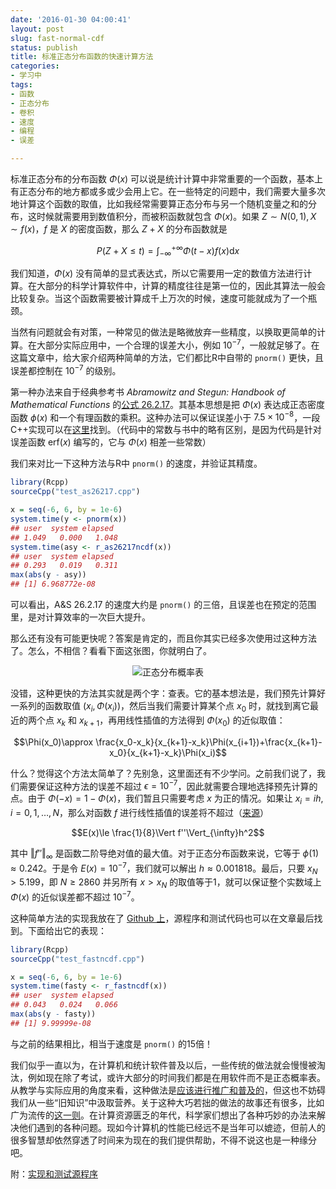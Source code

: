 ```yaml
---
date: '2016-01-30 04:00:41'
layout: post
slug: fast-normal-cdf
status: publish
title: 标准正态分布函数的快速计算方法
categories:
- 学习中
tags:
- 函数
- 正态分布
- 卷积
- 速度
- 编程
- 误差

---
```


标准正态分布的分布函数 $\Phi(x)$ 可以说是统计计算中非常重要的一个函数，基本上有正态分布的地方都或多或少会用上它。在一些特定的问题中，我们需要大量多次地计算这个函数的取值，比如我经常需要算正态分布与另一个随机变量之和的分布，这时候就需要用到数值积分，而被积函数就包含 $\Phi(x)$。如果 $Z\sim N(0,1), X\sim f(x)$，$f$ 是 $X$ 的密度函数，那么 $Z+X$ 的分布函数就是

$$P(Z+X\le t)=\int_{-\infty}^{+\infty} \Phi(t-x)f(x)\mathrm{d}x$$

我们知道，$\Phi(x)$ 没有简单的显式表达式，所以它需要用一定的数值方法进行计算。在大部分的科学计算软件中，计算的精度往往是第一位的，因此其算法一般会比较复杂。当这个函数需要被计算成千上万次的时候，速度可能就成为了一个瓶颈。

当然有问题就会有对策，一种常见的做法是略微放弃一些精度，以换取更简单的计算。在大部分实际应用中，一个合理的误差大小，例如 $10^{-7}$，一般就足够了。在这篇文章中，给大家介绍两种简单的方法，它们都比R中自带的 `pnorm()` 更快，且误差都控制在 $10^{-7}$ 的级别。

第一种办法来自于经典参考书 *Abramowitz and Stegun: Handbook of Mathematical Functions*
的[公式 26.2.17](http://people.math.sfu.ca/~cbm/aands/page_932.htm)。其基本思想是把 $\Phi(x)$ 表达成正态密度函数 $\phi(x)$ 和一个有理函数的乘积。这种办法可以保证误差小于 $7.5\times 10^{-8}$，一段C++实现可以在[这里](http://www.johndcook.com/blog/cpp_phi/)找到。（代码中的常数与书中的略有区别，是因为代码是针对误差函数 $\mathrm{erf}(x)$ 编写的，它与 $\Phi(x)$ 相差一些常数）

我们来对比一下这种方法与R中 `pnorm()` 的速度，并验证其精度。

```r
library(Rcpp)
sourceCpp("test_as26217.cpp")

x = seq(-6, 6, by = 1e-6)
system.time(y <- pnorm(x))
## user  system elapsed
## 1.049   0.000   1.048
system.time(asy <- r_as26217ncdf(x))
## user  system elapsed
## 0.293   0.019   0.311
max(abs(y - asy))
## [1] 6.968772e-08
```

可以看出，A&S 26.2.17 的速度大约是 `pnorm()` 的三倍，且误差也在预定的范围里，是对计算效率的一次巨大提升。

那么还有没有可能更快呢？答案是肯定的，而且你其实已经多次使用过这种方法了。怎么，不相信？看看下面这张图，你就明白了。

<!-- more -->

<div align="center">
  <img src="http://i.imgur.com/buX1QWo.png" alt="正态分布概率表" />
</div>

没错，这种更快的方法其实就是两个字：查表。它的基本想法是，我们预先计算好一系列的函数取值 $(x_i,\Phi(x_i))$，然后当我们需要计算某个点 $x_0$ 时，就找到离它最近的两个点 $x_k$ 和 $x_{k+1}$，再用线性插值的方法得到 $\Phi(x_0)$ 的近似取值：

$$\Phi(x_0)\approx \frac{x_0-x_k}{x_{k+1}-x_k}\Phi(x_{i+1})+\frac{x_{k+1}-x_0}{x_{k+1}-x_k}\Phi(x_i)$$

什么？觉得这个方法太简单了？先别急，这里面还有不少学问。之前我们说了，我们需要保证这种方法的误差不超过 $\epsilon=10^{-7}$，因此就需要合理地选择预先计算的点。由于 $\Phi(-x)=1-\Phi(x)$，我们暂且只需要考虑 $x$ 为正的情况。如果让 $x_i = ih,i=0,1,\ldots,N$，那么对函数 $f$ 进行线性插值的误差将不超过（[来源](http://pages.cs.wisc.edu/~amos/412/lecture-notes/lecture09.pdf)）

$$E(x)\le \frac{1}{8}\Vert f''\Vert_{\infty}h^2$$

其中 $\Vert f'' \Vert_{\infty}$ 是函数二阶导绝对值的最大值。对于正态分布函数来说，它等于 $\phi(1)\approx 0.242$。于是令 $E(x)=10^{-7}$，我们就可以解出 $h\approx 0.001818$。最后，只要 $x_N>5.199$，即 $N\ge 2860$ 并另所有 $x>x_N$ 的取值等于1，就可以保证整个实数域上 $\Phi(x)$ 的近似误差都不超过 $10^{-7}$。

这种简单方法的实现我放在了 [Github 上](https://github.com/yixuan/fastncdf)，源程序和测试代码也可以在文章最后找到。下面给出它的表现：

```r
library(Rcpp)
sourceCpp("test_fastncdf.cpp")

x = seq(-6, 6, by = 1e-6)
system.time(fasty <- r_fastncdf(x))
## user  system elapsed
## 0.043   0.024   0.066
max(abs(y - fasty))
## [1] 9.99999e-08
```

与之前的结果相比，相当于速度是 `pnorm()` 的15倍！

我们似乎一直以为，在计算机和统计软件普及以后，一些传统的做法就会慢慢被淘汰，例如现在除了考试，或许大部分的时间我们都是在用软件而不是正态概率表。从教学与实际应用的角度来看，这种做法是[应该进行推广和普及的](http://yihui.name/cn/2009/04/how-and-what-to-teach-in-statistics/)，但这也不妨碍我们从一些“旧知识”中汲取营养。关于这种大巧若拙的做法的故事还有很多，比如广为流传的[这一则](http://www.matrix67.com/blog/archives/362)。在计算资源匮乏的年代，科学家们想出了各种巧妙的办法来解决他们遇到的各种问题。现如今计算机的性能已经远不是当年可以媲迹，但前人的很多智慧却依然穿透了时间来为现在的我们提供帮助，不得不说这也是一种缘分吧。

附：[实现和测试源程序](http://yixuan.cos.name/cn/files/2016/01/normal_cdf.zip)
